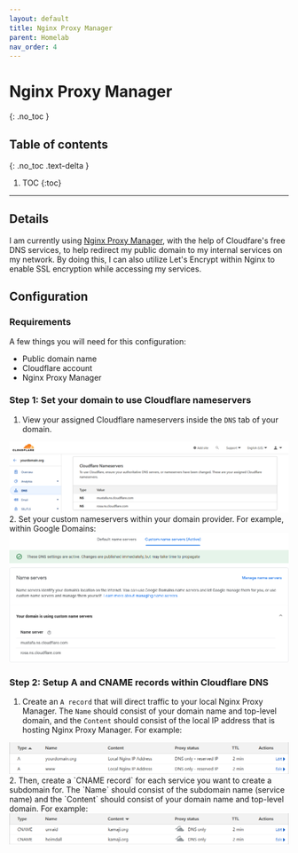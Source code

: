 ```yaml
---
layout: default
title: Nginx Proxy Manager
parent: Homelab
nav_order: 4
---
```


# Nginx Proxy Manager
{: .no_toc }

## Table of contents
{: .no_toc .text-delta }

1. TOC
{:toc}

---

## Details

I am currently using [Nginx Proxy Manager](https://nginxproxymanager.com/guide/), with the help of Cloudfare's free DNS services, to help redirect my public domain to my internal services on my network. By doing this, I can also utilize Let's Encrypt within Nginx to enable SSL encryption while accessing my services.

## Configuration

### Requirements

A few things you will need for this configuration:
- Public domain name
- Cloudflare account
- Nginx Proxy Manager

### Step 1: Set your domain to use Cloudflare nameservers
1. View your assigned Cloudflare nameservers inside the `DNS` tab of your domain.
  <img src="/assets/images/nginx_cloudflarenameservers.png" alt="Cloudflare Nameservers">
2. Set your custom nameservers within your domain provider. For example, within Google Domains:
  <img src="/assets/images/nginx_googlenameservers.png" alt="Google Domain Nameservers">

### Step 2: Setup A and CNAME records within Cloudflare DNS
1. Create an `A record` that will direct traffic to your local Nginx Proxy Manager. The `Name` should consist of your domain name and top-level domain, and the `Content` should consist of the local IP address that is hosting Nginx Proxy Manager. For example:
  <img src="/assets/images/nginx_arecords.png" alt="Cloudflare A Records">
2. Then, create a `CNAME record` for each service you want to create a subdomain for. The `Name` should consist of the subdomain name (service name) and the `Content` should consist of your domain name and top-level domain. For example:
  <img src="/assets/images/nginx_cnamerecords.png" alt="Cloudflare CNAME Records">